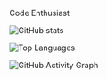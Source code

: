 Code Enthusiast


<!-- Stats -->
![GitHub stats](https://grs-pi.vercel.app/api?username=tomhaakon&show_icons=true&include_all_commits=true&count_private=true&theme=radical)

<!-- Top Languages -->
![Top Languages](https://grs-pi.vercel.app/api/top-langs/?username=tomhaakon&layout=compact&theme=radical&count_private=true)

<!-- Activity Graph -->
![GitHub Activity Graph](gag-mu.vercel.app/graph?username=tomhaakon&theme=react-dark&area=true&hide_border=true&custom_title=My%20Activity%20Graph&count_private=true)


